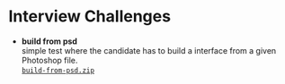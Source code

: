 # Interview Challenges

* **build from psd**
  <br>
  simple test where the candidate has to build a interface from a given Photoshop file.
  <br>
  [`build-from-psd.zip`](build-from-psd/build-from-psd.zip)
